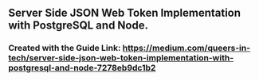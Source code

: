 ## Server Side JSON Web Token Implementation with PostgreSQL and Node.
### Created with the Guide Link: https://medium.com/queers-in-tech/server-side-json-web-token-implementation-with-postgresql-and-node-7278eb9dc1b2
